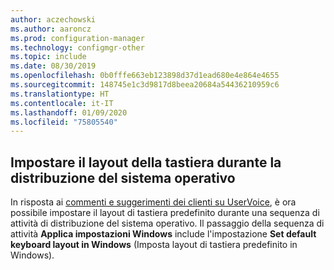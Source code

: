 ```yaml
---
author: aczechowski
ms.author: aaroncz
ms.prod: configuration-manager
ms.technology: configmgr-other
ms.topic: include
ms.date: 08/30/2019
ms.openlocfilehash: 0b0fffe663eb123898d37d1ead680e4e864e4655
ms.sourcegitcommit: 148745e1c3d9817d8beea20684a54436210959c6
ms.translationtype: HT
ms.contentlocale: it-IT
ms.lasthandoff: 01/09/2020
ms.locfileid: "75805540"
---
```

## <a name="bkmk_osd"></a> Impostare il layout della tastiera durante la distribuzione del sistema operativo

<!--5138936-->

In risposta ai [commenti e suggerimenti dei clienti su UserVoice](https://configurationmanager.uservoice.com/forums/300492-ideas/suggestions/38355292-add-keyboard-layout-settings-in-the-apply-windows), è ora possibile impostare il layout di tastiera predefinito durante una sequenza di attività di distribuzione del sistema operativo. Il passaggio della sequenza di attività **Applica impostazioni Windows** include l'impostazione **Set default keyboard layout in Windows** (Imposta layout di tastiera predefinito in Windows).
